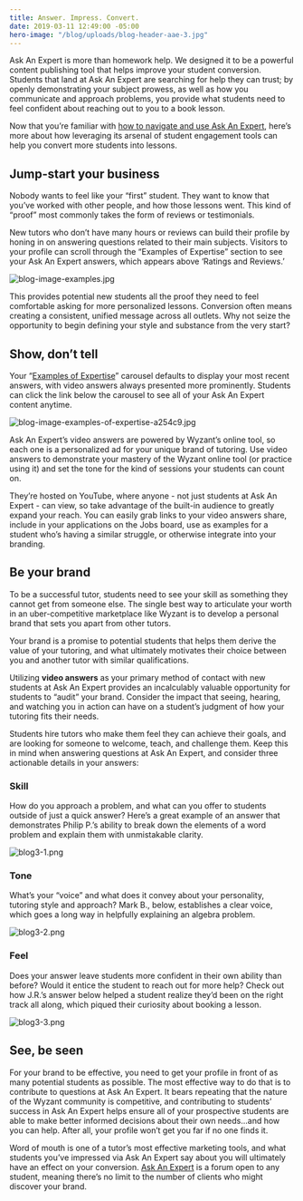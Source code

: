 ```yaml
---
title: Answer. Impress. Convert.
date: 2019-03-11 12:49:00 -05:00
hero-image: "/blog/uploads/blog-header-aae-3.jpg"
---
```


Ask An Expert is more than homework help. We designed it to be a powerful content publishing tool that helps improve your student conversion. Students that land at Ask An Expert are searching for help they can trust; by openly demonstrating your subject prowess, as well as how you communicate and approach problems, you provide what students need to feel confident about reaching out to you to a book lesson. 

Now that you’re familiar with [how to navigate and use Ask An Expert](http://www.wyzant.com/blog/tutor/learn-answer-expert/), here’s more about how leveraging its arsenal of student engagement tools can help you convert more students into lessons.

## Jump-start your business

Nobody wants to feel like your “first” student. They want to know that you’ve worked with other people, and how those lessons went. This kind of “proof” most commonly takes the form of reviews or testimonials.

New tutors who don’t have many hours or reviews can build their profile by honing in on answering questions related to their main subjects. Visitors to your profile can scroll through the “Examples of Expertise” section to see your Ask An Expert answers, which appears above ‘Ratings and Reviews.’

![blog-image-examples.jpg](/blog/uploads/blog-image-examples.jpg)

This provides potential new students all the proof they need to feel comfortable asking for more personalized lessons. Conversion often means creating a consistent, unified message across all outlets. Why not seize the opportunity to begin defining your style and substance from the very start?

## Show, don’t tell

Your “[Examples of Expertise](https://www.wyzant.com/tutor/profile/examples-of-expertise)” carousel defaults to display your most recent answers, with video answers always presented more prominently. Students can click the link below the carousel to see all of your Ask An Expert content anytime.

![blog-image-examples-of-expertise-a254c9.jpg](/blog/uploads/blog-image-examples-of-expertise-a254c9.jpg)

Ask An Expert’s video answers are powered by Wyzant’s online tool, so each one is a personalized ad for your unique brand of tutoring. Use video answers to demonstrate your mastery of the Wyzant online tool (or practice using it) and set the tone for the kind of sessions your students can count on.

They’re hosted on YouTube, where anyone - not just students at Ask An Expert - can view, so take advantage of the built-in audience to greatly expand your reach. You can easily grab links to your video answers share, include in your applications on the Jobs board, use as examples for a student who’s having a similar struggle, or otherwise integrate into your branding.

## Be your brand

To be a successful tutor, students need to see your skill as something they cannot get from someone else. The single best way to articulate your worth in an uber-competitive marketplace like Wyzant is to develop a personal brand that sets you apart from other tutors. 

Your brand is a promise to potential students that helps them derive the value of your tutoring, and what ultimately motivates their choice between you and another tutor with similar qualifications.

Utilizing **video answers** as your primary method of contact with new students at Ask An Expert provides an incalculably valuable opportunity for students to “audit” your brand. Consider the impact that seeing, hearing, and watching you in action can have on a student’s judgment of how your tutoring fits their needs. 

Students hire tutors who make them feel they can achieve their goals, and are looking for someone to welcome, teach, and challenge them. Keep this in mind when answering questions at Ask An Expert, and consider three actionable details in your answers: 

### Skill

How do you approach a problem, and what can you offer to students outside of just a quick answer? Here’s a great example of an answer that demonstrates Philip P.’s ability to break down the elements of a word problem and explain them with unmistakable clarity.

![blog3-1.png](/blog/uploads/blog3-1.png)

### Tone

What’s your “voice” and what does it convey about your personality, tutoring style and approach? Mark B., below, establishes a clear voice, which goes a long way in helpfully explaining an algebra problem.

![blog3-2.png](/blog/uploads/blog3-2.png)

### Feel

Does your answer leave students more confident in their own ability than before? Would it entice the student to reach out for more help? Check out how J.R.’s answer below helped a student realize they’d been on the right track all along, which piqued their curiosity about booking a lesson.

![blog3-3.png](/blog/uploads/blog3-3.png)

## See, be seen

For your brand to be effective, you need to get your profile in front of as many potential students as possible. The most effective way to do that is to contribute to questions at Ask An Expert. It bears repeating that the nature of the Wyzant community is competitive, and contributing to students’ success in Ask An Expert helps ensure all of your prospective students are able to make better informed decisions about their own needs...and how you can help. After all, your profile won’t get you far if no one finds it. 

Word of mouth is one of a tutor’s most effective marketing tools, and what students you’ve impressed via Ask An Expert say about you will ultimately have an effect on your conversion. [Ask An Expert](http://www.wyzant.com/resources/answers) is a forum open to any student, meaning there’s no limit to the number of clients who might discover your brand.